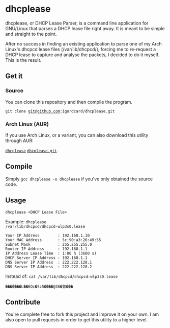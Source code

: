dhcplease
=========

dhcplease, or DHCP Lease Parser, is a command line application for GNU/Linux that parses a DHCP lease file right away. It is meant to be simple and straight to the point.

After no success in finding an existing application to parse one of my Arch Linux's dhcpcd lease files (/var/lib/dhcpcd/), forcing me to re-request a DHCP lease to capture and analyse the packets, I decided to do it myself. This is the result.

Get it
--------
### Source
You can clone this repository and then compile the program.

<code>git clone git@github.com:igordcard/dhcplease.git</code>

### Arch Linux (AUR)
If you use Arch Linux, or a variant, you can also download this utility through AUR:

[<code>dhcplease</code>](https://aur.archlinux.org/packages/dhcplease)
[<code>dhcplease-git</code>](https://aur.archlinux.org/packages/dhcplease-git).

Compile
-------
Simply <code>gcc dhcplease -o dhcplease</code> if you've only obtained the source code.

Usage
-----
<code>dhcplease \<DHCP Lease File\></code>

Example:
<code>dhcplease /var/lib/dhcpcd/dhcpcd-wlp3s0.lease</code>
```
Your IP Address        : 192.168.1.10
Your MAC Address       : 5c:90:a3:26:49:55
Subnet Mask            : 255.255.255.0
Router IP Address      : 192.168.1.1
IP Address Lease Time  : 1:00 h (3600 s)
DHCP Server IP Address : 192.168.1.1
DNS Server IP Address  : 222.222.128.1
DNS Server IP Address  : 222.222.128.2
```

instead of:
<code>cat /var/lib/dhcpcd/dhcpcd-wlp3s0.lease </code>
```
�������L��6Qc�Sc5����@36�䀜���
```

Contribute
----------
You're complete free to fork this project and improve it on your own. I am also open to pull requests in order to get this utility to a higher level.
